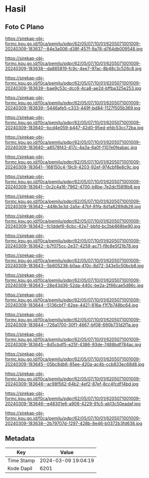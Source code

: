 # Hasil

## Foto C Plano

https://sirekap-obj-formc.kpu.go.id/f0ca/pemilu/pdpr/62/05/07/10/01/6205071001009-20240309-183637--84e3a006-d38f-457f-9a78-d764db009548.jpg

https://sirekap-obj-formc.kpu.go.id/f0ca/pemilu/pdpr/62/05/07/10/01/6205071001009-20240309-183638--da865819-fc9c-4ee7-97ac-8b48c3c526c8.jpg

https://sirekap-obj-formc.kpu.go.id/f0ca/pemilu/pdpr/62/05/07/10/01/6205071001009-20240309-183639--bae9c53c-dcc6-4ca8-ae2d-bffba325e253.jpg

https://sirekap-obj-formc.kpu.go.id/f0ca/pemilu/pdpr/62/05/07/10/01/6205071001009-20240309-183639--5446afe5-c333-449f-bd84-1127f505b369.jpg

https://sirekap-obj-formc.kpu.go.id/f0ca/pemilu/pdpr/62/05/07/10/01/6205071001009-20240309-183640--bcd4e059-b447-42d0-95ed-efdc53cc72ba.jpg

https://sirekap-obj-formc.kpu.go.id/f0ca/pemilu/pdpr/62/05/07/10/01/6205071001009-20240309-183640--a8578f43-417c-4a3a-8a0f-f107e0feabac.jpg

https://sirekap-obj-formc.kpu.go.id/f0ca/pemilu/pdpr/62/05/07/10/01/6205071001009-20240309-183641--168150c4-19c9-4203-92ef-974cbf8e8c9c.jpg

https://sirekap-obj-formc.kpu.go.id/f0ca/pemilu/pdpr/62/05/07/10/01/6205071001009-20240309-183641--0c2c4a16-7962-4700-b8be-7e2dc158f8b8.jpg

https://sirekap-obj-formc.kpu.go.id/f0ca/pemilu/pdpr/62/05/07/10/01/6205071001009-20240309-183642--448b3e3d-2a5e-47bf-81fa-8d1a8289db26.jpg

https://sirekap-obj-formc.kpu.go.id/f0ca/pemilu/pdpr/62/05/07/10/01/6205071001009-20240309-183642--fc1ddef6-6cbc-42e7-bbfd-bc2bb868be90.jpg

https://sirekap-obj-formc.kpu.go.id/f0ca/pemilu/pdpr/62/05/07/10/01/6205071001009-20240309-183642--b7f075cc-2e37-4259-ac71-f9c8e5f21b78.jpg

https://sirekap-obj-formc.kpu.go.id/f0ca/pemilu/pdpr/62/05/07/10/01/6205071001009-20240309-183643--5b605238-b0aa-410c-8d72-343e5c50bcb8.jpg

https://sirekap-obj-formc.kpu.go.id/f0ca/pemilu/pdpr/62/05/07/10/01/6205071001009-20240309-183643--28e43d36-52da-440c-be2a-2f66cae5d86c.jpg

https://sirekap-obj-formc.kpu.go.id/f0ca/pemilu/pdpr/62/05/07/10/01/6205071001009-20240309-183644--5136cbf7-62ee-4421-816a-f1f7b748bc64.jpg

https://sirekap-obj-formc.kpu.go.id/f0ca/pemilu/pdpr/62/05/07/10/01/6205071001009-20240309-183644--726a1700-30f1-4667-bf08-690b731d2f1a.jpg

https://sirekap-obj-formc.kpu.go.id/f0ca/pemilu/pdpr/62/05/07/10/01/6205071001009-20240309-183645--8d5cbdf5-e25f-4386-93de-7488bdf784ac.jpg

https://sirekap-obj-formc.kpu.go.id/f0ca/pemilu/pdpr/62/05/07/10/01/6205071001009-20240309-183645--05bc8db6-85ee-420a-ac4b-ccb833ec68d8.jpg

https://sirekap-obj-formc.kpu.go.id/f0ca/pemilu/pdpr/62/05/07/10/01/6205071001009-20240309-183646--ac98f562-64b2-4ef2-87ef-8cc4fcdf14bd.jpg

https://sirekap-obj-formc.kpu.go.id/f0ca/pemilu/pdpr/62/05/07/10/01/6205071001009-20240309-183646--e48301e6-a908-4229-91c5-ab13c50eadaf.jpg

https://sirekap-obj-formc.kpu.go.id/f0ca/pemilu/pdpr/62/05/07/10/01/6205071001009-20240309-183638--2b79707d-1297-428b-8e46-b0372b3fd638.jpg


## Metadata

| Key        | Value               |
| ---------- | ------------------- |
| Time Stamp | 2024-03-09 19:04:19 |
| Kode Dapil | 6201                |



